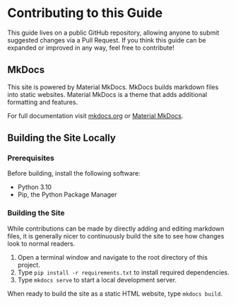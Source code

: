 # Contributing to this Guide

This guide lives on a public GitHub repository, allowing anyone to submit suggested changes via a Pull Request. If you think this guide can be expanded or improved in any way, feel free to contribute!

## MkDocs
This site is powered by Material MkDocs. MkDocs builds markdown files into static websites. Material MkDocs is a theme that adds additional formatting and features.

For full documentation visit [mkdocs.org](https://www.mkdocs.org) or [Material MkDocs](https://squidfunk.github.io/mkdocs-material/).

## Building the Site Locally
### Prerequisites

Before building, install the following software:

- Python 3.10
- Pip, the Python Package Manager

### Building the Site

While contributions can be made by directly adding and editing markdown files, it is generally nicer to continuously build the site to see how changes look to normal readers.

1. Open a terminal window and navigate to the root directory of this project.
2. Type `pip install -r requirements.txt` to install required dependencies.
3. Type `mkdocs serve` to start a local development server.

When ready to build the site as a static HTML website, type `mkdocs build`.